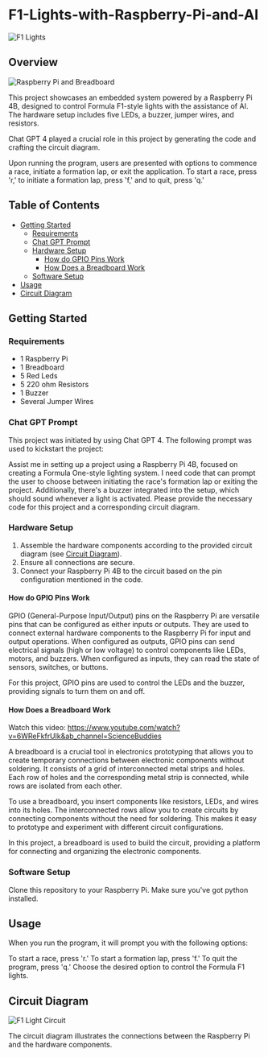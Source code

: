 # F1-Lights-with-Raspberry-Pi-and-AI
![F1 Lights](https://github.com/HariAsher/F1-Lights-with-Raspberry-Pi-and-AI/assets/83194217/a57d67fa-ea6a-40b7-bc3a-584c3b11ca36)

## Overview

![Raspberry Pi and Breadboard](https://github.com/HariAsher/F1-Lights-with-Raspberry-Pi-and-AI/assets/83194217/46352633-e8cf-47e9-a7d1-6d8182922f0d)

This project showcases an embedded system powered by a Raspberry Pi 4B, designed to control Formula F1-style lights with the assistance of AI. The hardware setup includes five LEDs, a buzzer, jumper wires, and resistors.

Chat GPT 4 played a crucial role in this project by generating the code and crafting the circuit diagram.

Upon running the program, users are presented with options to commence a race, initiate a formation lap, or exit the application. To start a race, press 'r,' to initiate a formation lap, press 'f,' and to quit, press 'q.'

## Table of Contents

- [Getting Started](#getting-started)
  - [Requirements](#requirements)
  - [Chat GPT Prompt](#chat-gpt-prompt)
  - [Hardware Setup](#hardware-setup)
    - [How do GPIO Pins Work](#how-do-gpio-pins-work)
    - [How Does a Breadboard Work](#how-does-a-breadboard-work)
  - [Software Setup](#software-setup)
- [Usage](#usage)
- [Circuit Diagram](#circuit-diagram)

## Getting Started

### Requirements

- 1 Raspberry Pi
- 1 Breadboard
- 5 Red Leds
- 5 220 ohm Resistors
- 1 Buzzer
- Several Jumper Wires

### Chat GPT Prompt

This project was initiated by using Chat GPT 4. The following prompt was used to kickstart the project:

Assist me in setting up a project using a Raspberry Pi 4B, focused on creating a Formula One-style lighting system. I need code that can prompt the user to choose between initiating the race's formation lap or exiting the project. Additionally, there's a buzzer integrated into the setup, which should sound whenever a light is activated. Please provide the necessary code for this project and a corresponding circuit diagram.


### Hardware Setup

1. Assemble the hardware components according to the provided circuit diagram (see [Circuit Diagram](#circuit-diagram)).
2. Ensure all connections are secure.
3. Connect your Raspberry Pi 4B to the circuit based on the pin configuration mentioned in the code.

#### How do GPIO Pins Work

GPIO (General-Purpose Input/Output) pins on the Raspberry Pi are versatile pins that can be configured as either inputs or outputs. They are used to connect external hardware components to the Raspberry Pi for input and output operations. When configured as outputs, GPIO pins can send electrical signals (high or low voltage) to control components like LEDs, motors, and buzzers. When configured as inputs, they can read the state of sensors, switches, or buttons.

For this project, GPIO pins are used to control the LEDs and the buzzer, providing signals to turn them on and off.

#### How Does a Breadboard Work

Watch this video: https://www.youtube.com/watch?v=6WReFkfrUIk&ab_channel=ScienceBuddies

A breadboard is a crucial tool in electronics prototyping that allows you to create temporary connections between electronic components without soldering. It consists of a grid of interconnected metal strips and holes. Each row of holes and the corresponding metal strip is connected, while rows are isolated from each other. 

To use a breadboard, you insert components like resistors, LEDs, and wires into its holes. The interconnected rows allow you to create circuits by connecting components without the need for soldering. This makes it easy to prototype and experiment with different circuit configurations.

In this project, a breadboard is used to build the circuit, providing a platform for connecting and organizing the electronic components.

### Software Setup

Clone this repository to your Raspberry Pi.
Make sure you've got python installed.

## Usage
When you run the program, it will prompt you with the following options:

To start a race, press 'r.'
To start a formation lap, press 'f.'
To quit the program, press 'q.'
Choose the desired option to control the Formula F1 lights.

## Circuit Diagram

![F1 Light Circuit](https://github.com/HariAsher/F1-Lights-with-Raspberry-Pi-and-AI/assets/83194217/0d5e9a73-20ff-4ae1-aa2e-8668bcfa38f9)

The circuit diagram illustrates the connections between the Raspberry Pi and the hardware components.
